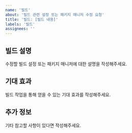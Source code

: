 ```yaml
---
name: '빌드'
about: '빌드 관련 설정 또는 패키지 매니저 수정 요청'
title: '빌드: [빌드 내용]'
labels: '빌드'
assignees: ''
---
```


## 빌드 설명
수정할 빌드 설정 또는 패키지 매니저에 대한 설명을 작성해주세요.

## 기대 효과
빌드 작업을 통해 얻을 수 있는 기대 효과를 작성해주세요.

## 추가 정보
기타 참고할 사항이 있다면 작성해주세요.
